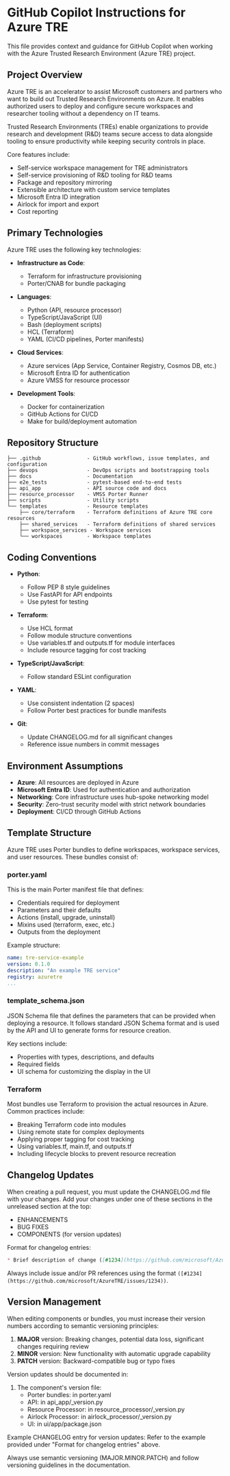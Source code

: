 # GitHub Copilot Instructions for Azure TRE

This file provides context and guidance for GitHub Copilot when working with the Azure Trusted Research Environment (Azure TRE) project.

## Project Overview

Azure TRE is an accelerator to assist Microsoft customers and partners who want to build out Trusted Research Environments on Azure. It enables authorized users to deploy and configure secure workspaces and researcher tooling without a dependency on IT teams.

Trusted Research Environments (TREs) enable organizations to provide research and development (R&D) teams secure access to data alongside tooling to ensure productivity while keeping security controls in place.

Core features include:
- Self-service workspace management for TRE administrators
- Self-service provisioning of R&D tooling for R&D teams
- Package and repository mirroring
- Extensible architecture with custom service templates
- Microsoft Entra ID integration
- Airlock for import and export
- Cost reporting

## Primary Technologies

Azure TRE uses the following key technologies:

- **Infrastructure as Code**:
  - Terraform for infrastructure provisioning
  - Porter/CNAB for bundle packaging

- **Languages**:
  - Python (API, resource processor)
  - TypeScript/JavaScript (UI)
  - Bash (deployment scripts)
  - HCL (Terraform)
  - YAML (CI/CD pipelines, Porter manifests)

- **Cloud Services**:
  - Azure services (App Service, Container Registry, Cosmos DB, etc.)
  - Microsoft Entra ID for authentication
  - Azure VMSS for resource processor

- **Development Tools**:
  - Docker for containerization
  - GitHub Actions for CI/CD
  - Make for build/deployment automation

## Repository Structure

```text
├── .github               - GitHub workflows, issue templates, and configuration
├── devops                - DevOps scripts and bootstrapping tools
├── docs                  - Documentation
├── e2e_tests             - pytest-based end-to-end tests
├── api_app               - API source code and docs
├── resource_processor    - VMSS Porter Runner
├── scripts               - Utility scripts
└── templates             - Resource templates
    ├── core/terraform    - Terraform definitions of Azure TRE core resources
    ├── shared_services   - Terraform definitions of shared services
    ├── workspace_services - Workspace services
    └── workspaces        - Workspace templates
```

## Coding Conventions

- **Python**:
  - Follow PEP 8 style guidelines
  - Use FastAPI for API endpoints
  - Use pytest for testing

- **Terraform**:
  - Use HCL format
  - Follow module structure conventions
  - Use variables.tf and outputs.tf for module interfaces
  - Include resource tagging for cost tracking

- **TypeScript/JavaScript**:
  - Follow standard ESLint configuration

- **YAML**:
  - Use consistent indentation (2 spaces)
  - Follow Porter best practices for bundle manifests

- **Git**:
  - Update CHANGELOG.md for all significant changes
  - Reference issue numbers in commit messages

## Environment Assumptions

- **Azure**: All resources are deployed in Azure
- **Microsoft Entra ID**: Used for authentication and authorization
- **Networking**: Core infrastructure uses hub-spoke networking model
- **Security**: Zero-trust security model with strict network boundaries
- **Deployment**: CI/CD through GitHub Actions

## Template Structure

Azure TRE uses Porter bundles to define workspaces, workspace services, and user resources. These bundles consist of:

### porter.yaml

This is the main Porter manifest file that defines:
- Credentials required for deployment
- Parameters and their defaults
- Actions (install, upgrade, uninstall)
- Mixins used (terraform, exec, etc.)
- Outputs from the deployment

Example structure:
```yaml
name: tre-service-example
version: 0.1.0
description: "An example TRE service"
registry: azuretre
...
```

### template_schema.json

JSON Schema file that defines the parameters that can be provided when deploying a resource. It follows standard JSON Schema format and is used by the API and UI to generate forms for resource creation.

Key sections include:
- Properties with types, descriptions, and defaults
- Required fields
- UI schema for customizing the display in the UI

### Terraform

Most bundles use Terraform to provision the actual resources in Azure. Common practices include:
- Breaking Terraform code into modules
- Using remote state for complex deployments
- Applying proper tagging for cost tracking
- Using variables.tf, main.tf, and outputs.tf
- Including lifecycle blocks to prevent resource recreation

## Changelog Updates

When creating a pull request, you must update the CHANGELOG.md file with your changes. Add your changes under one of these sections in the unreleased section at the top:

- ENHANCEMENTS
- BUG FIXES
- COMPONENTS (for version updates)

Format for changelog entries:
```markdown
* Brief description of change ([#1234](https://github.com/microsoft/AzureTRE/issues/1234))
```

Always include issue and/or PR references using the format `([#1234](https://github.com/microsoft/AzureTRE/issues/1234))`.

## Version Management

When editing components or bundles, you must increase their version numbers according to semantic versioning principles:

1. **MAJOR** version: Breaking changes, potential data loss, significant changes requiring review
2. **MINOR** version: New functionality with automatic upgrade capability
3. **PATCH** version: Backward-compatible bug or typo fixes

Version updates should be documented in:
1. The component's version file:
   - Porter bundles: in porter.yaml
   - API: in api_app/_version.py
   - Resource Processor: in resource_processor/_version.py
   - Airlock Processor: in airlock_processor/_version.py
   - UI: in ui/app/package.json

Example CHANGELOG entry for version updates:
Refer to the example provided under "Format for changelog entries" above.

Always use semantic versioning (MAJOR.MINOR.PATCH) and follow versioning guidelines in the documentation.
